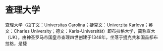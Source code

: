 # 查理大学

查理大学（拉丁文：Universitas Carolina；捷克文：Univerzita Karlova；英文：Charles University；德文：Karls-Universität）即布拉格大学，简称查大（UK），由神圣罗马帝国皇帝查理四世创建于1348年，坐落于捷克共和国首都布拉格，是捷